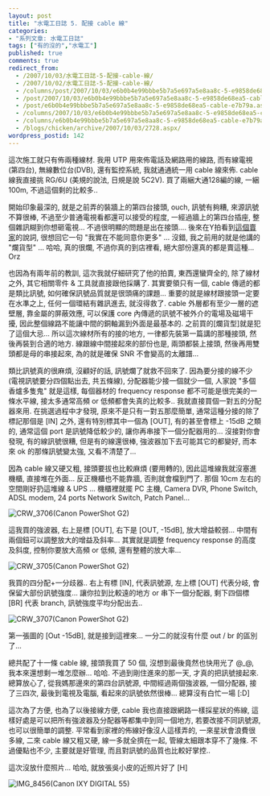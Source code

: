 ```yaml
---
layout: post
title: "水電工日誌 5. 配接 cable 線"
categories:
- "系列文章: 水電工日誌"
tags: ["有的沒的","水電工"]
published: true
comments: true
redirect_from:
  - /2007/10/03/水電工日誌-5-配接-cable-線/
  - /2007/10/02/水電工日誌-5-配接-cable-線/
  - /columns/post/2007/10/03/e6b0b4e99bbbe5b7a5e697a5e8aa8c-5-e9858de68ea5-cable-e7b79a.aspx/
  - /post/2007/10/03/e6b0b4e99bbbe5b7a5e697a5e8aa8c-5-e9858de68ea5-cable-e7b79a.aspx/
  - /post/e6b0b4e99bbbe5b7a5e697a5e8aa8c-5-e9858de68ea5-cable-e7b79a.aspx/
  - /columns/2007/10/03/e6b0b4e99bbbe5b7a5e697a5e8aa8c-5-e9858de68ea5-cable-e7b79a.aspx/
  - /columns/e6b0b4e99bbbe5b7a5e697a5e8aa8c-5-e9858de68ea5-cable-e7b79a.aspx/
  - /blogs/chicken/archive/2007/10/03/2728.aspx/
wordpress_postid: 142
---
```


這次施工就只有佈兩種線材. 我用 UTP 用來佈電話及網路用的線路, 而有線電視(第四台), 無線數位台(DVB), 還有監控系統, 我就通通統一用 cable 線來佈. cable 線我直接挑 RG/6U (美規的說法, 日規是說 5C2V). 買了兩綑大通128編的線, 一綑 100m, 不過這個剩的比較多..

開始印象最深的, 就是之前弄的裝牆上的第四台接頭, ouch, 訊號有夠糟, 來源訊號不算很棒, 不過至少普通電視看都還可以接受的程度, 一經過牆上的第四台插座, 整個雜訊糊到你想砸電視... 不過很明顯的問題是出在接頭.... 後來在Y拍看到[這個賣家](http://tw.f2.page.bid.yahoo.com/tw/auction/b35515845?u=oneherts)的說詞, 很想回它一句 "我實在不能同意你更多" ... 沒錯, 我之前用的就是他講的 "爛貨型" ... 哈哈, 真的很爛, 不過你真的到店裡看, 絕大部份還真的都是賣這種... Orz

也因為有兩年前的教訓, 這次我就仔細研究了他的拍賣, 東西還蠻齊全的, 除了線材之外, 其它相關零件 & 工具就直接跟他採購了. 其實要領只有一個, cable 傳遞的都是類比訊號, 如何確保訊號品質就是很頭痛的課題... 重要的就是線材跟接頭一定要在水準之上, 任何一個環結有雜訊進去, 就沒得救了. cable 外層都有至少一層的遮壁層, 靠金屬的屏蔽效應, 可以保護 core 內傳遞的訊號不被外介的電場及磁場干擾, 因此整個線路不能讓中間的銅軸漏到外面是最基本的. 之前買的[爛貨型]就是犯了這個大忌... 所以這次線材所有的接的地方, 一律都先裝第一篇講的那種接頭, 然後再裝到合適的地方. 線跟線中間接起來的部份也是, 兩頭都裝上接頭, 然後再用雙頭都是母的串接起來, 為的就是確保 SNR 不會變高的太離譜...

類比訊號真的很麻煩, 沒顧好的話, 訊號爛了就救不回來了. 因為要分接的線不少 (電視訊號要分四個點出去, 共五條線), 分配器能少接一個就少一個, 人家說 "多個香爐多隻鬼" 就是這樣, 每個器材的 frequency response 都不可能是很完美的一條水平線, 接太多通常高頻 or 低頻都會失真的比較多.. 我就直接買個一對五的分配器來用. 在挑選過程中才發現, 原來不是只有一對五那麼簡單, 通常這種分接的除了標記那個是 [IN] 之外, 還有特別標其中一個為 [OUT], 有的甚至會標上 -15dB 之類的, 通常這個 port 是訊號降低較少的, 讓你再串接下一個分配器用的... 沒接對你會發現, 有的線訊號很糟, 但是有的線還很棒, 強波器加下去可能其它的都變好, 而本來 ok 的那條訊號變太強, 又看不清楚了...

因為 cable 線又硬又粗, 接頭要拔也比較麻煩 (要用轉的), 因此這堆線我就沒塞進機櫃, 直接堆在外面... 反正機櫃也不能靠牆, 否則就會檔到門了. 那個 10cm 左右的空間剛好扔這堆線 & UPS ... 機櫃裡就擺 PC 主機, Camera DVR, Phone Switch, ADSL modem, 24 ports Network Switch, Patch Panel...

![CRW_3706(Canon PowerShot G2)](/wp-content/be-files/WindowsLiveWriter/5.cable_3E8A/CRW_3706(Canon%20PowerShot%20G2)_3.jpg)

這我買的強波器, 右上是標 [OUT], 右下是 [OUT, -15dB], 放大增益較弱... 中間有兩個鈕可以調整放大的增益及斜率... 其實就是調整 frequency response 的高度及斜度, 控制你要放大高頻 or 低頻, 還有整體的放大率... 

![CRW_3705(Canon PowerShot G2)](/wp-content/be-files/WindowsLiveWriter/5.cable_3E8A/CRW_3705(Canon%20PowerShot%20G2)_3.jpg)

我買的四分配+一分歧器.. 右上有標 [IN], 代表訊號源, 左上標 [OUT] 代表分岐, 會保留大部份訊號強度... 讓你拉到比較遠的地方 or 串下一個分配器, 剩下四個標 [BR] 代表 branch, 訊號強度平均分配出去..

![CRW_3707(Canon PowerShot G2)](/wp-content/be-files/WindowsLiveWriter/5.cable_3E8A/CRW_3707(Canon%20PowerShot%20G2)_6.jpg)

第一張圖的 [Out -15dB], 就是接到這裡來... 一分二的就沒有什麼 out / br 的區別了...

總共配了十一條 cable 線, 接頭我買了 50 個, 沒想到最後竟然也快用光了 @_@, 我本來還想剩一堆怎麼辦... 哈哈. 不過到剛住進來的那一天, 才真的把訊號接起來. 總算放心了, 從我媽那邊來的第四台訊號源, 中間經過兩個強波器, 一個分配器, 接了三四次, 最後到電視及電腦, 看起來的訊號依然很棒... 總算沒有白忙一場 [:D]

這次為了方便, 也為了以後接線方便, cable 我也直接跟網路一樣採星狀的佈線, 這樣好處是可以把所有強波器及分配器等都集中到同一個地方, 若要改接不同訊號源, 也可以很簡單的調整. 平常看到家裡的佈線好像沒人這樣弄的, 一來星狀會浪費很多線, 二來 cable 線又粗又硬, 線一多就全擠在一起, 管線太細跟本穿不了幾條. 不過優點也不少, 主要就是好管理, 而且對訊號的品質也比較好掌控..

這次沒放什麼照片... 哈哈, 就放張吳小皮的近照片好了 [H]

![IMG_8456(Canon IXY DIGITAL 55)](/wp-content/be-files/WindowsLiveWriter/5.cable_3E8A/IMG_8456(Canon%20IXY%20DIGITAL%2055)_3.jpg)
